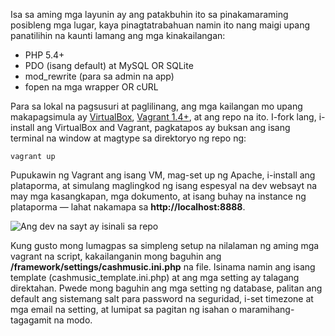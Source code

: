 Isa sa aming mga layunin ay ang patakbuhin ito sa pinakamaraming posibleng mga lugar, kaya pinagtatrabahuan namin ito
nang maigi upang panatilihin na kaunti lamang ang mga kinakailangan:

 * PHP 5.4+
 * PDO (isang default) at MySQL OR SQLite
 * mod_rewrite (para sa admin na app)
 * fopen na mga wrapper OR cURL

Para sa lokal na pagsusuri at paglilinang, ang mga kailangan mo upang makapagsimula ay
[VirtualBox](https://www.virtualbox.org/wiki/Downloads),
[Vagrant 1.4+](http://www.vagrantup.com/downloads.html), at ang repo na ito. I-fork lang, i-install ang
VirtualBox and Vagrant, pagkatapos ay buksan ang isang terminal na window at magtype sa direktoryo ng repo ng:

```
vagrant up
```  

Pupukawin ng Vagrant ang isang VM, mag-set up ng Apache, i-install ang plataporma, at simulang maglingkod ng isang
espesyal na dev websayt na may mga kasangkapan, mga dokumento, at isang buhay na instance ng plataporma — lahat nakamapa
sa **http://localhost:8888**.

![Ang dev na sayt ay isinali sa repo](https://static-cashmusic.netdna-ssl.com/www/img/platform/v9.png)

Kung gusto mong lumagpas sa simpleng setup na nilalaman ng aming mga vagrant na script, kakailanganin mong
baguhin ang **/framework/settings/cashmusic.ini.php** na file. Isinama namin ang isang template
(cashmusic_template.ini.php) at ang mga setting ay talagang direktahan. Pwede mong baguhin ang
mga setting ng database, palitan ang default ang sistemang salt para password na seguridad, i-set timezone at
mga email na setting, at lumipat sa pagitan ng isahan o maramihang-tagagamit na modo.
